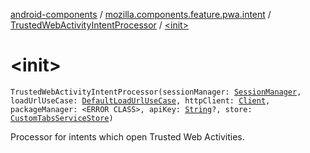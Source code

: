 [android-components](../../index.md) / [mozilla.components.feature.pwa.intent](../index.md) / [TrustedWebActivityIntentProcessor](index.md) / [&lt;init&gt;](./-init-.md)

# &lt;init&gt;

`TrustedWebActivityIntentProcessor(sessionManager: `[`SessionManager`](../../mozilla.components.browser.session/-session-manager/index.md)`, loadUrlUseCase: `[`DefaultLoadUrlUseCase`](../../mozilla.components.feature.session/-session-use-cases/-default-load-url-use-case/index.md)`, httpClient: `[`Client`](../../mozilla.components.concept.fetch/-client/index.md)`, packageManager: <ERROR CLASS>, apiKey: `[`String`](https://kotlinlang.org/api/latest/jvm/stdlib/kotlin/-string/index.html)`?, store: `[`CustomTabsServiceStore`](../../mozilla.components.feature.customtabs.store/-custom-tabs-service-store/index.md)`)`

Processor for intents which open Trusted Web Activities.

